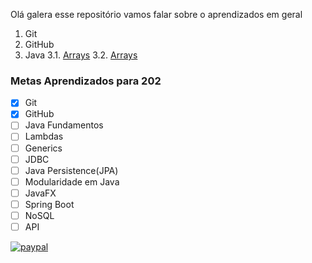 Olá galera esse repositório vamos falar sobre o aprendizados em geral



1. Git
2. GitHub
3. Java
  3.1. [Arrays](https://github.com/maikcosta/Learning/tree/master/Java/exercicios/src/arrays)
  3.2. [Arrays](https://github.com/maikcosta/Learning/tree/master/Java/exercicios/src/arrays)



### Metas Aprendizados para 202

- [x] Git
- [x] GitHub
- [ ] Java Fundamentos
- [ ] Lambdas
- [ ] Generics
- [ ] JDBC
- [ ] Java Persistence(JPA)
- [ ] Modularidade em Java
- [ ] JavaFX
- [ ] Spring Boot
- [ ] NoSQL
- [ ] API

[![paypal](https://www.paypalobjects.com/pt_BR/BR/i/btn/btn_donateCC_LG.gif)](https://www.paypal.com/cgi-bin/webscr?cmd=_donations&business=XKXDEBLJY88XJ&currency_code=BRL&source=url)
